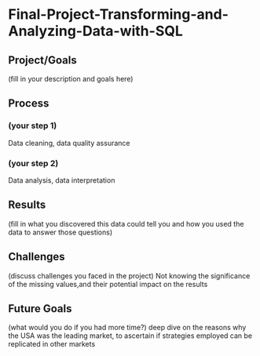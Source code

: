 # Final-Project-Transforming-and-Analyzing-Data-with-SQL

## Project/Goals
(fill in your description and goals here)

## Process
### (your step 1)
Data cleaning, data quality assurance
### (your step 2)
Data analysis, data interpretation

## Results
(fill in what you discovered this data could tell you and how you used the data to answer those questions)

## Challenges 
(discuss challenges you faced in the project)
Not knowing the significance of the missing values,and their potential impact on the results

## Future Goals
(what would you do if you had more time?)
deep dive on the reasons why the USA was the leading market, to ascertain if strategies employed can be replicated in other markets
